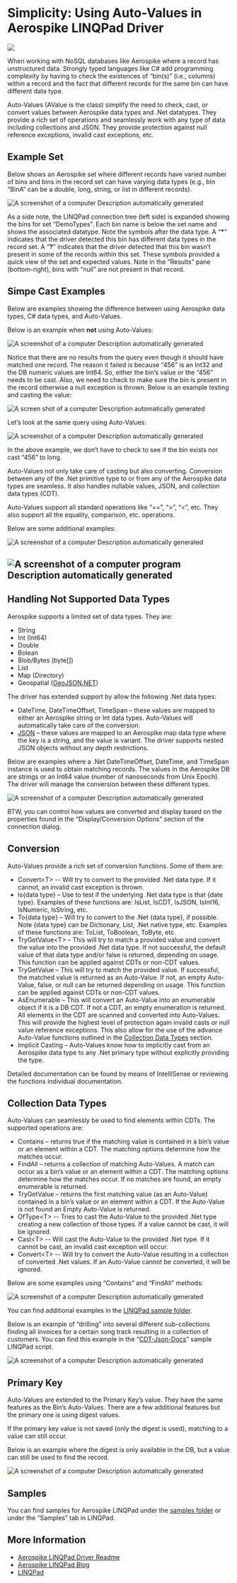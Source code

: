 # Simplicity: Using Auto-Values in Aerospike LINQPad Driver

![](media/5a006743c567ff229be7d3e1f76dde33.png)

When working with NoSQL databases like Aerospike where a record has unstructured data. Strongly typed languages like C\# add programming complexity by having to check the existences of “bin(s)” (i.e., columns) within a record and the fact that different records for the same bin can have different data type.

Auto-Values (AValue is the class) simplify the need to check, cast, or convert values between Aerospike data types and .Net datatypes. They provide a rich set of operations and seamlessly work with any type of data including collections and JSON. They provide protection against null reference exceptions, invalid cast exceptions, etc.

## Example Set

Below shows an Aerospike set where different records have varied number of bins and bins in the record set can have varying data types (e.g., bin “BinA” can be a double, long, string, or list in different records).

![A screenshot of a computer Description automatically generated](media/cc3b22a5ebb8f63863866f815bdf421b.png)

As a side note, the LINQPad connection tree (left side) is expanded showing the bins for set “DemoTypes”. Each bin name is below the set name and shows the associated datatype. Note the symbols after the data type. A “**\***” indicates that the driver detected this bin has different data types in the record set. A “**?**” indicates that the driver detected that this bin wasn’t present in some of the records within this set. These symbols provided a quick view of the set and expected values. Note in the “Results” pane (bottom-right), bins with “null” are not present in that record.

## Simpe Cast Examples

Below are examples showing the difference between using Aerospike data types, C\# data types, and Auto-Values.

Below is an example when **not** using Auto-Values:

![A screenshot of a computer Description automatically generated](media/d5608f79e4e004b9c67bb50dc399f9df.png)

Notice that there are no results from the query even though it should have matched one record. The reason it failed is because “456” is an Int32 and the DB numeric values are Int64. So, either the bin’s value or the “456” needs to be cast. Also, we need to check to make sure the bin is present in the record otherwise a null exception is thrown. Below is an example testing and casting the value:

![A screen shot of a computer Description automatically generated](media/e3b14effe4b26b98dde15bb9edd9f127.png)

Let’s look at the same query using Auto-Values:

![A screenshot of a computer Description automatically generated](media/3cf18292117ccaa32fb1b0c8db18f1db.png)

In the above example, we don’t have to check to see if the bin exists nor cast “456” to long.

Auto-Values not only take care of casting but also converting. Conversion between any of the .Net primitive type to or from any of the Aerospike data types are seamless. It also handles nullable values, JSON, and collection data types (CDT).

Auto-Values support all standard operations like “==”, “\>”, “\<”, etc. They also support all the equality, comparison, etc. operations.

Below are some additional examples:

![A screenshot of a computer Description automatically generated](media/9bbfeed286979e90d0b063f79dc6edb2.png)

## ![A screenshot of a computer program Description automatically generated](media/4a265ff034060765674ddf3c1103120d.png)

## Handling Not Supported Data Types

Aerospike supports a limited set of data types. They are:

-   String
-   Int (Int64)
-   Double
-   Bolean
-   Blob/Bytes (byte[])
-   List
-   Map (Directory)
-   Geospatial ([GeoJSON.NET](https://github.com/GeoJSON-Net/GeoJSON.Net))

The driver has extended support by allow the following .Net data types:

-   DateTime, DateTimeOffset, TimeSpan – these values are mapped to either an Aerospike string or Int data types. Auto-Values will automatically take care of the conversion.
-   [JSON](https://www.newtonsoft.com/json) – these values are mapped to an Aerospike map data type where the key is a string, and the value is variant. The driver supports nested JSON objects without any depth restrictions.

Below are examples where a .Net DateTimeOffset, DateTime, and TimeSpan instance is used to obtain matching records. The values in the Aerospike DB are strings or an Int64 value (number of nanoseconds from Unix Epoch). The driver will manage the conversion between these different types.

![A screenshot of a computer Description automatically generated](media/2176692840fe02bac6b38ba566daf383.png)

BTW, you can control how values are converted and display based on the properties found in the “Display/Conversion Options” section of the connection dialog.

## Conversion

Auto-Values provide a rich set of conversion functions. Some of them are:

-   Convert\<T\> -- Will try to convert to the provided .Net data type. If it cannot, an invalid cast exception is thrown.
-   Is{data type} – Use to test if the underlying .Net data type is that {date type}. Examples of these functions are: IsList, IsCDT, IsJSON, IsInt16, IsNumeric, IsString, etc.
-   To{data type} – Will try to convert to the .Net {data type}, if possible. Note {data type} can be Dictionary, List, .Net native type, etc. Examples of these functions are: ToList, ToBoolean, ToByte, etc.
-   TryGetValue\<T\> – This will try to match a provided value and convert the value into the provided .Net data type. If not successful, the default value of that data type and/or false is returned, depending on usage. This function can be applied against CDTs or non-CDT values.
-   TryGetValue – This will try to match the provided value. If successful, the matched value is returned as an Auto-Value. If not, an empty Auto-Value, false, or null can be returned depending on usage. This function can be applied against CDTs or non-CDT values.
-   AsEnumerable – This will convert an Auto-Value into an enumerable object if it is a DB CDT. If not a CDT, an empty enumeration is returned. All elements in the CDT are scanned and converted into Auto-Values. This will provide the highest level of protection again invalid casts or null value reference exceptions. This also allow for the use of the advance Auto-Value functions outlined in the [Collection Data Types](#collection-data-types) section.
-   Implicit Casting – Auto-Values know how to implicitly cast from an Aerospike data type to any .Net primary type without explicitly providing the type.

Detailed documentation can be found by means of IntelliSense or reviewing the functions individual documentation.

## Collection Data Types

Auto-Values can seamlessly be used to find elements within CDTs. The supported operations are:

-   Contains – returns true if the matching value is contained in a bin’s value or an element within a CDT. The matching options determine how the matches occur.
-   FindAll – returns a collection of matching Auto-Values. A match can occur as a bin’s value or an element within a CDT. The matching options determine how the matches occur. If no matches are found, an empty enumerable is returned.
-   TryGetValue – returns the first matching value (as an Auto-Value) contained in a bin’s value or an element within a CDT. If the Auto-Value is not found an Empty Auto-Value is returned.
-   OfType\<T\> -- Tries to cast the Auto-Value to the provided .Net type creating a new collection of those types. If a value cannot be cast, it will be ignored.
-   Cast\<T\> -- Will cast the Auto-Value to the provided .Net type. If it cannot be cast, an invalid cast exception will occur.
-   Convert\<T\> -- Will try to convert the Auto-Value resulting in a collection of converted .Net values. If an Auto-Value cannot be converted, it will be ignored.

Below are some examples using “Contains” and “FindAll” methods:

![A screenshot of a computer Description automatically generated](media/ca64e7f2ad49b1195eaae3f3e179b3ab.png)

You can find additional examples in the [LINQPad sample folder](https://github.com/aerospike-community/aerospike-linqpad-driver/tree/main/linqpad-samples/Cloud).

Below is an example of “drilling” into several different sub-collections finding all invoices for a certain song track resulting in a collection of customers. You can find this example in the “[CDT-Json-Docs](https://github.com/aerospike-community/aerospike-linqpad-driver/blob/main/linqpad-samples/Native/CDT-Json-Docs.linq)” sample LINQPad script.

![A screenshot of a computer Description automatically generated](media/6ff4f776716be7c2f9a19cc032039d25.png)

## Primary Key

Auto-Values are extended to the Primary Key’s value. They have the same features as the Bin’s Auto-Values. There are a few additional features but the primary one is using digest values.

If the primary key value is not saved (only the digest is used), matching to a value can still occur.

Below is an example where the digest is only available in the DB, but a value can still be used to find the record.

![A screenshot of a computer Description automatically generated](media/ce932b8fed795e08f409995c58436569.png)

## Samples

You can find samples for Aerospike LINQPad under the [samples folder](https://github.com/aerospike-community/aerospike-linqpad-driver/tree/main/linqpad-samples/Cloud) or under the “Samples” tab in LINQPad.

## More Information

-   [Aerospike LINQPad Driver Readme](https://github.com/aerospike-community/aerospike-linqpad-driver/tree/main/linqpad-samples)
-   [Aerospike LINQPad Blog](https://aerospike.com/developer/blog/aerospike-for-linqpad)
-   [LINQPad](https://www.linqpad.net/nugetsamples.aspx)
